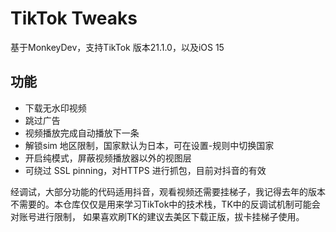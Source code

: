 # TikTok Tweaks
基于MonkeyDev，支持TikTok 版本21.1.0，以及iOS 15

## 功能
- 下载无水印视频
- 跳过广告
- 视频播放完成自动播放下一条
- 解锁sim 地区限制，国家默认为日本，可在设置-规则中切换国家
- 开启纯模式，屏蔽视频播放器以外的视图层
- 可绕过 SSL pinning，对HTTPS 进行抓包，目前对抖音的有效

经调试，大部分功能的代码适用抖音，观看视频还需要挂梯子，我记得去年的版本不需要的。本仓库仅仅是用来学习TikTok中的技术栈，TK中的反调试机制可能会对账号进行限制， 如果喜欢刷TK的建议去美区下载正版，拔卡挂梯子使用。


